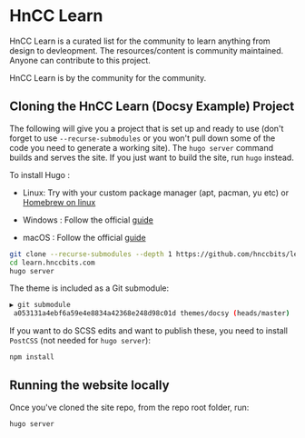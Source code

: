 # HnCC Learn
<!--
[Docsy](https://github.com/google/docsy) is a Hugo theme for technical documentation sites, providing easy site navigation, structure, and more. This **Docsy Example Project** uses the Docsy theme, as well as providing a skeleton documentation structure for you to use. You can either copy this project and edit it with your own content, or use the theme in your projects like any other [Hugo theme](https://gohugo.io/themes/installing-and-using-themes/).

This Docsy Example Project is hosted at [https://example.docsy.dev/](https://example.docsy.dev/).

You can find detailed theme instructions in the Docsy user guide: https://docsy.dev/docs/

This is not an officially supported Google product. This project is currently maintained.
-->



HnCC Learn is a curated list for the community to learn anything from design to devleopment. The resources/content is community maintained. Anyone can contribute to this project.

HnCC Learn is by the community for the community.


## Cloning the HnCC Learn (Docsy Example) Project

The following will give you a project that is set up and ready to use (don't forget to use `--recurse-submodules` or you won't pull down some of the code you need to generate a working site). The `hugo server` command builds and serves the site. If you just want to build the site, run `hugo` instead.

To install Hugo :
- Linux: Try with your custom package manager (apt, pacman, yu etc) or [Homebrew on linux](https://gohugo.io/getting-started/installing/)

- Windows : Follow the official [guide](https://gohugo.io/getting-started/installing/)

- macOS : Follow the official [guide](https://gohugo.io/getting-started/installing/)

```bash
git clone --recurse-submodules --depth 1 https://github.com/hnccbits/learn.hnccbits.com.git
cd learn.hnccbits.com
hugo server
```
<!--
```bash
git clone --recurse-submodules --depth 1 https://github.com/google/docsy-example.git
cd docsy-example
hugo server
```
-->

The theme is included as a Git submodule:

```bash
▶ git submodule
 a053131a4ebf6a59e4e8834a42368e248d98c01d themes/docsy (heads/master)
```

If you want to do SCSS edits and want to publish these, you need to install `PostCSS` (not needed for `hugo server`):

```bash
npm install
```

<!--### Cloning the Example from the Theme Project


```bash
git clone --recurse-submodules --depth 1 https://github.com/docsy.git
cd tech-doc-hugo-theme/exampleSite
HUGO_THEMESDIR="../.." hugo server
```


Note that the Hugo Theme Site requires the `exampleSite` to live in a subfolder of the theme itself. To avoid recursive duplication, the example site is added as a Git subtree:

```bash
git subtree add --prefix exampleSite https://github.com/google/docsy.git  master --squash
```

To pull in changes, see `pull-deps.sh` script in the theme.-->

## Running the website locally

Once you've cloned the site repo, from the repo root folder, run:

```
hugo server
```
